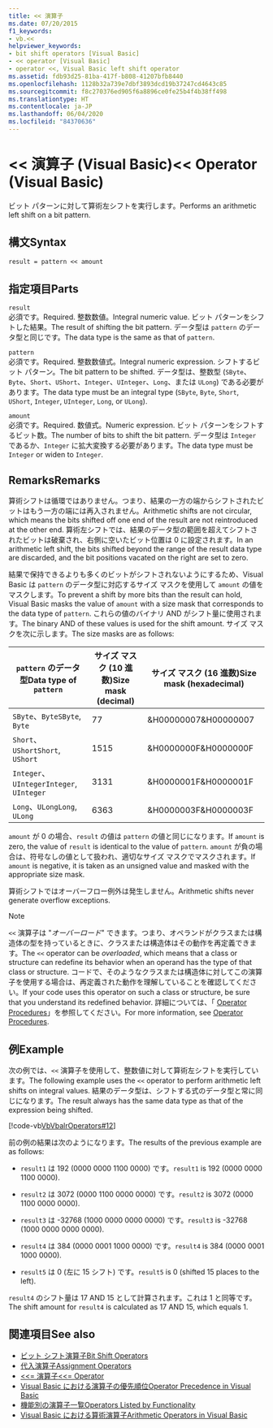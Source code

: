 ```yaml
---
title: << 演算子
ms.date: 07/20/2015
f1_keywords:
- vb.<<
helpviewer_keywords:
- bit shift operators [Visual Basic]
- << operator [Visual Basic]
- operator <<, Visual Basic left shift operator
ms.assetid: fdb93d25-81ba-417f-b808-41207bfb8440
ms.openlocfilehash: 1128b32a739e7dbf3893dcd19b37247cd4643c85
ms.sourcegitcommit: f8c270376ed905f6a8896ce0fe25b4f4b38ff498
ms.translationtype: HT
ms.contentlocale: ja-JP
ms.lasthandoff: 06/04/2020
ms.locfileid: "84370636"
---
```

# <a name="-operator-visual-basic"></a><span data-ttu-id="d3b7a-102">\<\< 演算子 (Visual Basic)</span><span class="sxs-lookup"><span data-stu-id="d3b7a-102">\<\< Operator (Visual Basic)</span></span>
<span data-ttu-id="d3b7a-103">ビット パターンに対して算術左シフトを実行します。</span><span class="sxs-lookup"><span data-stu-id="d3b7a-103">Performs an arithmetic left shift on a bit pattern.</span></span>  
  
## <a name="syntax"></a><span data-ttu-id="d3b7a-104">構文</span><span class="sxs-lookup"><span data-stu-id="d3b7a-104">Syntax</span></span>  
  
```vb  
result = pattern << amount  
```  
  
## <a name="parts"></a><span data-ttu-id="d3b7a-105">指定項目</span><span class="sxs-lookup"><span data-stu-id="d3b7a-105">Parts</span></span>  
 `result`  
 <span data-ttu-id="d3b7a-106">必須です。</span><span class="sxs-lookup"><span data-stu-id="d3b7a-106">Required.</span></span> <span data-ttu-id="d3b7a-107">整数数値。</span><span class="sxs-lookup"><span data-stu-id="d3b7a-107">Integral numeric value.</span></span> <span data-ttu-id="d3b7a-108">ビット パターンをシフトした結果。</span><span class="sxs-lookup"><span data-stu-id="d3b7a-108">The result of shifting the bit pattern.</span></span> <span data-ttu-id="d3b7a-109">データ型は `pattern` のデータ型と同じです。</span><span class="sxs-lookup"><span data-stu-id="d3b7a-109">The data type is the same as that of `pattern`.</span></span>  
  
 `pattern`  
 <span data-ttu-id="d3b7a-110">必須です。</span><span class="sxs-lookup"><span data-stu-id="d3b7a-110">Required.</span></span> <span data-ttu-id="d3b7a-111">整数数値式。</span><span class="sxs-lookup"><span data-stu-id="d3b7a-111">Integral numeric expression.</span></span> <span data-ttu-id="d3b7a-112">シフトするビット パターン。</span><span class="sxs-lookup"><span data-stu-id="d3b7a-112">The bit pattern to be shifted.</span></span> <span data-ttu-id="d3b7a-113">データ型は、整数型 (`SByte`、`Byte`、`Short`、`UShort`、`Integer`、`UInteger`、`Long`、または `ULong`) である必要があります。</span><span class="sxs-lookup"><span data-stu-id="d3b7a-113">The data type must be an integral type (`SByte`, `Byte`, `Short`, `UShort`, `Integer`, `UInteger`, `Long`, or `ULong`).</span></span>  
  
 `amount`  
 <span data-ttu-id="d3b7a-114">必須です。</span><span class="sxs-lookup"><span data-stu-id="d3b7a-114">Required.</span></span> <span data-ttu-id="d3b7a-115">数値式。</span><span class="sxs-lookup"><span data-stu-id="d3b7a-115">Numeric expression.</span></span> <span data-ttu-id="d3b7a-116">ビット パターンをシフトするビット数。</span><span class="sxs-lookup"><span data-stu-id="d3b7a-116">The number of bits to shift the bit pattern.</span></span> <span data-ttu-id="d3b7a-117">データ型は `Integer` であるか、`Integer` に拡大変換する必要があります。</span><span class="sxs-lookup"><span data-stu-id="d3b7a-117">The data type must be `Integer` or widen to `Integer`.</span></span>  
  
## <a name="remarks"></a><span data-ttu-id="d3b7a-118">Remarks</span><span class="sxs-lookup"><span data-stu-id="d3b7a-118">Remarks</span></span>  
 <span data-ttu-id="d3b7a-119">算術シフトは循環ではありません。つまり、結果の一方の端からシフトされたビットはもう一方の端には再入されません。</span><span class="sxs-lookup"><span data-stu-id="d3b7a-119">Arithmetic shifts are not circular, which means the bits shifted off one end of the result are not reintroduced at the other end.</span></span> <span data-ttu-id="d3b7a-120">算術左シフトでは、結果のデータ型の範囲を超えてシフトされたビットは破棄され、右側に空いたビット位置は 0 に設定されます。</span><span class="sxs-lookup"><span data-stu-id="d3b7a-120">In an arithmetic left shift, the bits shifted beyond the range of the result data type are discarded, and the bit positions vacated on the right are set to zero.</span></span>  
  
 <span data-ttu-id="d3b7a-121">結果で保持できるよりも多くのビットがシフトされないようにするため、Visual Basic は `pattern` のデータ型に対応するサイズ マスクを使用して `amount` の値をマスクします。</span><span class="sxs-lookup"><span data-stu-id="d3b7a-121">To prevent a shift by more bits than the result can hold, Visual Basic masks the value of `amount` with a size mask that corresponds to the data type of `pattern`.</span></span> <span data-ttu-id="d3b7a-122">これらの値のバイナリ AND がシフト量に使用されます。</span><span class="sxs-lookup"><span data-stu-id="d3b7a-122">The binary AND of these values is used for the shift amount.</span></span> <span data-ttu-id="d3b7a-123">サイズ マスクを次に示します。</span><span class="sxs-lookup"><span data-stu-id="d3b7a-123">The size masks are as follows:</span></span>  
  
|<span data-ttu-id="d3b7a-124">`pattern` のデータ型</span><span class="sxs-lookup"><span data-stu-id="d3b7a-124">Data type of `pattern`</span></span>|<span data-ttu-id="d3b7a-125">サイズ マスク (10 進数)</span><span class="sxs-lookup"><span data-stu-id="d3b7a-125">Size mask (decimal)</span></span>|<span data-ttu-id="d3b7a-126">サイズ マスク (16 進数)</span><span class="sxs-lookup"><span data-stu-id="d3b7a-126">Size mask (hexadecimal)</span></span>|  
|----------------------------|---------------------------|-------------------------------|  
|<span data-ttu-id="d3b7a-127">`SByte`、`Byte`</span><span class="sxs-lookup"><span data-stu-id="d3b7a-127">`SByte`, `Byte`</span></span>|<span data-ttu-id="d3b7a-128">7</span><span class="sxs-lookup"><span data-stu-id="d3b7a-128">7</span></span>|<span data-ttu-id="d3b7a-129">&H00000007</span><span class="sxs-lookup"><span data-stu-id="d3b7a-129">&H00000007</span></span>|  
|<span data-ttu-id="d3b7a-130">`Short`、`UShort`</span><span class="sxs-lookup"><span data-stu-id="d3b7a-130">`Short`, `UShort`</span></span>|<span data-ttu-id="d3b7a-131">15</span><span class="sxs-lookup"><span data-stu-id="d3b7a-131">15</span></span>|<span data-ttu-id="d3b7a-132">&H0000000F</span><span class="sxs-lookup"><span data-stu-id="d3b7a-132">&H0000000F</span></span>|  
|<span data-ttu-id="d3b7a-133">`Integer`、`UInteger`</span><span class="sxs-lookup"><span data-stu-id="d3b7a-133">`Integer`, `UInteger`</span></span>|<span data-ttu-id="d3b7a-134">31</span><span class="sxs-lookup"><span data-stu-id="d3b7a-134">31</span></span>|<span data-ttu-id="d3b7a-135">&H0000001F</span><span class="sxs-lookup"><span data-stu-id="d3b7a-135">&H0000001F</span></span>|  
|<span data-ttu-id="d3b7a-136">`Long`、`ULong`</span><span class="sxs-lookup"><span data-stu-id="d3b7a-136">`Long`, `ULong`</span></span>|<span data-ttu-id="d3b7a-137">63</span><span class="sxs-lookup"><span data-stu-id="d3b7a-137">63</span></span>|<span data-ttu-id="d3b7a-138">&H0000003F</span><span class="sxs-lookup"><span data-stu-id="d3b7a-138">&H0000003F</span></span>|  
  
 <span data-ttu-id="d3b7a-139">`amount` が 0 の場合、`result` の値は `pattern` の値と同じになります。</span><span class="sxs-lookup"><span data-stu-id="d3b7a-139">If `amount` is zero, the value of `result` is identical to the value of `pattern`.</span></span> <span data-ttu-id="d3b7a-140">`amount` が負の場合は、符号なしの値として扱われ、適切なサイズ マスクでマスクされます。</span><span class="sxs-lookup"><span data-stu-id="d3b7a-140">If `amount` is negative, it is taken as an unsigned value and masked with the appropriate size mask.</span></span>  
  
 <span data-ttu-id="d3b7a-141">算術シフトではオーバーフロー例外は発生しません。</span><span class="sxs-lookup"><span data-stu-id="d3b7a-141">Arithmetic shifts never generate overflow exceptions.</span></span>  
  
> [!NOTE]
> <span data-ttu-id="d3b7a-142">`<<` 演算子は "*オーバーロード*" できます。つまり、オペランドがクラスまたは構造体の型を持っているときに、クラスまたは構造体はその動作を再定義できます。</span><span class="sxs-lookup"><span data-stu-id="d3b7a-142">The `<<` operator can be *overloaded*, which means that a class or structure can redefine its behavior when an operand has the type of that class or structure.</span></span> <span data-ttu-id="d3b7a-143">コードで、そのようなクラスまたは構造体に対してこの演算子を使用する場合は、再定義された動作を理解していることを確認してください。</span><span class="sxs-lookup"><span data-stu-id="d3b7a-143">If your code uses this operator on such a class or structure, be sure that you understand its redefined behavior.</span></span> <span data-ttu-id="d3b7a-144">詳細については、「 [Operator Procedures](../../programming-guide/language-features/procedures/operator-procedures.md)」を参照してください。</span><span class="sxs-lookup"><span data-stu-id="d3b7a-144">For more information, see [Operator Procedures](../../programming-guide/language-features/procedures/operator-procedures.md).</span></span>  
  
## <a name="example"></a><span data-ttu-id="d3b7a-145">例</span><span class="sxs-lookup"><span data-stu-id="d3b7a-145">Example</span></span>  
 <span data-ttu-id="d3b7a-146">次の例では、`<<` 演算子を使用して、整数値に対して算術左シフトを実行しています。</span><span class="sxs-lookup"><span data-stu-id="d3b7a-146">The following example uses the `<<` operator to perform arithmetic left shifts on integral values.</span></span> <span data-ttu-id="d3b7a-147">結果のデータ型は、シフトする式のデータ型と常に同じになります。</span><span class="sxs-lookup"><span data-stu-id="d3b7a-147">The result always has the same data type as that of the expression being shifted.</span></span>  
  
 [!code-vb[VbVbalrOperators#12](~/samples/snippets/visualbasic/VS_Snippets_VBCSharp/VbVbalrOperators/VB/Class1.vb#12)]  
  
 <span data-ttu-id="d3b7a-148">前の例の結果は次のようになります。</span><span class="sxs-lookup"><span data-stu-id="d3b7a-148">The results of the previous example are as follows:</span></span>  
  
- <span data-ttu-id="d3b7a-149">`result1` は 192 (0000 0000 1100 0000) です。</span><span class="sxs-lookup"><span data-stu-id="d3b7a-149">`result1` is 192 (0000 0000 1100 0000).</span></span>  
  
- <span data-ttu-id="d3b7a-150">`result2` は 3072 (0000 1100 0000 0000) です。</span><span class="sxs-lookup"><span data-stu-id="d3b7a-150">`result2` is 3072 (0000 1100 0000 0000).</span></span>  
  
- <span data-ttu-id="d3b7a-151">`result3` は -32768 (1000 0000 0000 0000) です。</span><span class="sxs-lookup"><span data-stu-id="d3b7a-151">`result3` is -32768 (1000 0000 0000 0000).</span></span>  
  
- <span data-ttu-id="d3b7a-152">`result4` は 384 (0000 0001 1000 0000) です。</span><span class="sxs-lookup"><span data-stu-id="d3b7a-152">`result4` is 384 (0000 0001 1000 0000).</span></span>  
  
- <span data-ttu-id="d3b7a-153">`result5` は 0 (左に 15 シフト) です。</span><span class="sxs-lookup"><span data-stu-id="d3b7a-153">`result5` is 0 (shifted 15 places to the left).</span></span>  
  
 <span data-ttu-id="d3b7a-154">`result4` のシフト量は 17 AND 15 として計算されます。これは 1 と同等です。</span><span class="sxs-lookup"><span data-stu-id="d3b7a-154">The shift amount for `result4` is calculated as 17 AND 15, which equals 1.</span></span>  
  
## <a name="see-also"></a><span data-ttu-id="d3b7a-155">関連項目</span><span class="sxs-lookup"><span data-stu-id="d3b7a-155">See also</span></span>

- [<span data-ttu-id="d3b7a-156">ビット シフト演算子</span><span class="sxs-lookup"><span data-stu-id="d3b7a-156">Bit Shift Operators</span></span>](bit-shift-operators.md)
- [<span data-ttu-id="d3b7a-157">代入演算子</span><span class="sxs-lookup"><span data-stu-id="d3b7a-157">Assignment Operators</span></span>](assignment-operators.md)
- [<span data-ttu-id="d3b7a-158"><<= 演算子</span><span class="sxs-lookup"><span data-stu-id="d3b7a-158"><<= Operator</span></span>](left-shift-assignment-operator.md)
- [<span data-ttu-id="d3b7a-159">Visual Basic における演算子の優先順位</span><span class="sxs-lookup"><span data-stu-id="d3b7a-159">Operator Precedence in Visual Basic</span></span>](operator-precedence.md)
- [<span data-ttu-id="d3b7a-160">機能別の演算子一覧</span><span class="sxs-lookup"><span data-stu-id="d3b7a-160">Operators Listed by Functionality</span></span>](operators-listed-by-functionality.md)
- [<span data-ttu-id="d3b7a-161">Visual Basic における算術演算子</span><span class="sxs-lookup"><span data-stu-id="d3b7a-161">Arithmetic Operators in Visual Basic</span></span>](../../programming-guide/language-features/operators-and-expressions/arithmetic-operators.md)
